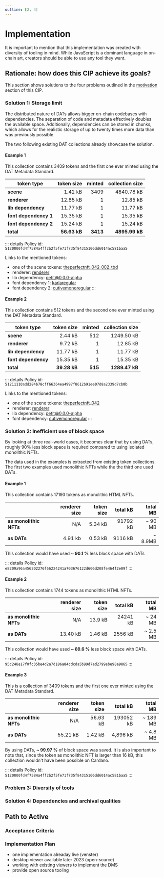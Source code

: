 ```yaml
---
outline: [2, 4]
---
```

# Implementation

It is important to mention that this implementation was created with diversity of tooling in mind. While JavaScript is a dominant language in on-chain art, creators should be able to use any tool they want.

## Rationale: how does this CIP achieve its goals?

This section shows solutions to the four problems outlined in the [motivation](/dat-metadata-standard.html#motivation-why-is-this-cip-necessary) section of this CIP.

### **Solution 1:** Storage limit

The distributed nature of DATs allows bigger on-chain codebases with dependencies. The separation of code and metadata effectively doubles the available space. Additionally, dependencies can be stored in chunks, which allows for the realistic storage of up to twenty times more data than was previously possible.

The two following existing DAT collections already showcase the solution.

#### Example 1

This collection contains 3409 tokens and the first one ever minted using the DAT Metadata Standard.

| token type            | token size   | minted   | collection size |
| --------------------- | -----------: | -------: | --------------: |
| **scene**             |      1.42 kB |     3409 |      4840.78 kB |
| **renderer**          |     12.85 kB |        1 |        12.85 kB |
| **lib dependency**    |     11.77 kB |        1 |        11.77 kB |
| **font dependency 1** |     15.35 kB |        1 |        15.35 kB |
| **font dependency 2** |     15.24 kB |        1 |        15.24 kB |
| **total**             | **56.63 kB** | **3413** |  **4895.99 kB** |

::: details
Policy id: `5120000fd4f7584a4ff2b2f5fe71f735f84315106dd6014ac581baa5`

Links to the mentioned tokens:
- one of the scene tokens: [theperfectnft_042_002_tbd](https://cardanoscan.io/token/5120000fd4f7584a4ff2b2f5fe71f735f84315106dd6014ac581baa5.theperfectnft_042_002_tbd?tab=minttransactions)
- renderer: [renderer](https://cardanoscan.io/token/5120000fd4f7584a4ff2b2f5fe71f735f84315106dd6014ac581baa5.renderer?tab=minttransactions)
- lib dependency: [petit@0.0.0-alpha](https://cardanoscan.io/token/0f33b52d548995e9f22be019db9ef1f792c51b1c?tab=minttransactions)
- font dependency 1: [karlaregular](https://cardanoscan.io/token/3333c36c4ba8b1ebc504e6865b3950ef0a101707b7e7e7de0b4ef323.karlaregular?tab=minttransactions)
- font dependency 2: [cutivemonoregular](https://cardanoscan.io/token/3333c36c4ba8b1ebc504e6865b3950ef0a101707b7e7e7de0b4ef323.cutivemonoregular?tab=minttransactions)
:::

#### Example 2

This collection contains 512 tokens and the second one ever minted using the DAT Metadata Standard.

| token type          | token size   | minted   | collection size |
| ------------------- | -----------: | -------: | --------------: |
| **scene**           |      2.44 kB |      512 |      1249.50 kB |
| **renderer**        |      9.72 kB |        1 |        12.85 kB |
| **lib dependency**  |     11.77 kB |        1 |        11.77 kB |
| **font dependency** |     15.35 kB |        1 |        15.35 kB |
| **total**           | **39.28 kB** |  **515** |  **1289.47 kB** |

::: details
Policy id: `51211110add284b78cff66364ea4997f8612b91ee07d8a2339d7cb0b`

Links to the mentioned tokens:
- one of the scene tokens: [theperfectnft_042](https://cardanoscan.io/token/51211110add284b78cff66364ea4997f8612b91ee07d8a2339d7cb0b.theperfectnft_042?tab=minttransactions)
- renderer: [renderer](https://cardanoscan.io/token/51211110add284b78cff66364ea4997f8612b91ee07d8a2339d7cb0b.renderer?tab=minttransactions)
- lib dependency: [petit@0.0.0-alpha](https://cardanoscan.io/token/0f33b52d548995e9f22be019db9ef1f792c51b1c?tab=minttransactions)
- font dependency: [cutivemonoregular](https://cardanoscan.io/token/3333c36c4ba8b1ebc504e6865b3950ef0a101707b7e7e7de0b4ef323.cutivemonoregular?tab=minttransactions)
:::


### **Solution 2:** Inefficient use of block space

By looking at three real-world cases, it becomes clear that by using DATs, roughly 90% less block space is required compared to using isolated monolithic NFTs.

The data used in the examples is extracted from existing token collections. The first two examples used monolithic NFTs while the the third one used DATs.

#### Example 1

This collection contains 17190 tokens as monolithic HTML NFTs.

|                        | renderer size | token size | total kB | total MB | 
| ---------------------- | ------------: | ---------: | -------: | -------: |
| **as monolithic NFTs** |           N/A |    5.34 kB | 91792 kB |  ~ 90 MB |
| **as DATs**            |       4.91 kb |    0.53 kB |  9116 kB |  ~ 8.9MB |

This collection would have used **~ 90.1 %** less block space with DATs

::: details
Policy id: `e8209a96a456202276f66224241a703676122d606d208fe464f2e09f`
:::

#### Example 2

This collection contains 1744 tokens as monolithic HTML NFTs.

|                        | renderer size | token size | total kB | total MB  | 
| ---------------------- | ------------: | ---------: | -------: | --------: |
| **as monolithic NFTs** |           N/A |    13.9 kB | 24241 kB |   ~ 24 MB |
| **as DATs**            |      13.40 kB |    1.46 kB |  2556 kB |  ~ 2.5 MB |

This collection would have used **~ 89.6 %** less block space with DATs.

::: details
Policy id: `95c248e17f0fc35be4d2a7d186a84cdcda5b99d7ad2799ebe98a9865`
:::

#### Example 3

This is a collection of 3409 tokens and the first one ever minted using the DAT Metadata Standard.

|                        | renderer size | token size | total kB  | total MB  | 
| ---------------------- | ------------: | ---------: | --------: | --------: |
| **as monolithic NFTs** |           N/A |   56.63 kB | 193052 kB |  ~ 189 MB |
| **as DATs**            |      55.21 kB |    1.42 kB |  4,896 kB |  ~ 4.8 MB |

By using DATs, **~ 99.97 %** of block space was saved. It is also important to note that, since the token as monolithic NFT is larger than 16 kB, this collection wouldn't have been possible on Cardano.

::: details
Policy id: `5120000fd4f7584a4ff2b2f5fe71f735f84315106dd6014ac581baa5`
:::

### **Problem 3:** Diversity of tools

### **Solution 4:** Dependencies and archival qualities


## Path to Active

### Acceptance Criteria
<!-- Describes what are the acceptance criteria whereby a proposal becomes 'Active' -->

### Implementation Plan

- one implementation alreaday live (venster)
- desktop viewer available later 2023 (open-source) 
- working with existing viewers to implement the DMS
- provide open source tooling 